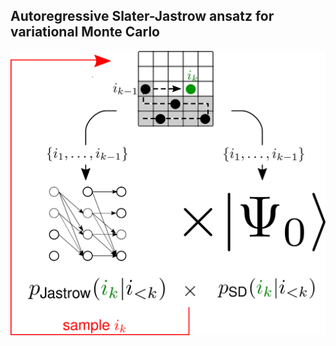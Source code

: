 <div>
<h2> Autoregressive Slater-Jastrow ansatz for variational Monte Carlo </h2>
<img align="middle" src="_misc/arSJ_sketch.png" with="500" alt="sketch"/>
</div>
